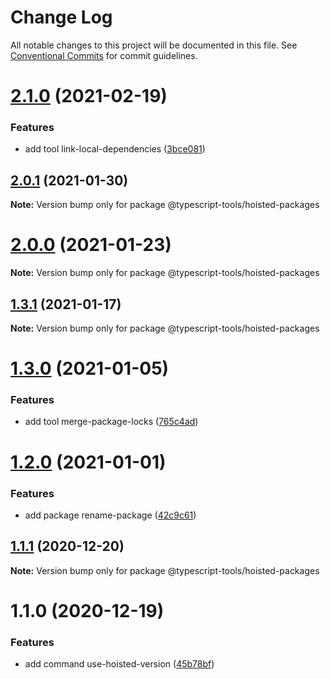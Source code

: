 # Change Log

All notable changes to this project will be documented in this file.
See [Conventional Commits](https://conventionalcommits.org) for commit guidelines.

# [2.1.0](https://github.com/typescript-tools/typescript-tools/compare/@typescript-tools/hoisted-packages@2.0.1...@typescript-tools/hoisted-packages@2.1.0) (2021-02-19)


### Features

* add tool link-local-dependencies ([3bce081](https://github.com/typescript-tools/typescript-tools/commit/3bce081bf09141cb8fd6867eb59d4b9dc45276c0))





## [2.0.1](https://github.com/typescript-tools/typescript-tools/compare/@typescript-tools/hoisted-packages@2.0.0...@typescript-tools/hoisted-packages@2.0.1) (2021-01-30)

**Note:** Version bump only for package @typescript-tools/hoisted-packages





# [2.0.0](https://github.com/typescript-tools/typescript-tools/compare/@typescript-tools/hoisted-packages@1.3.1...@typescript-tools/hoisted-packages@2.0.0) (2021-01-23)

**Note:** Version bump only for package @typescript-tools/hoisted-packages





## [1.3.1](https://github.com/typescript-tools/typescript-tools/compare/@typescript-tools/hoisted-packages@1.3.0...@typescript-tools/hoisted-packages@1.3.1) (2021-01-17)

**Note:** Version bump only for package @typescript-tools/hoisted-packages





# [1.3.0](https://github.com/typescript-tools/typescript-tools/compare/@typescript-tools/hoisted-packages@1.2.0...@typescript-tools/hoisted-packages@1.3.0) (2021-01-05)


### Features

* add tool merge-package-locks ([765c4ad](https://github.com/typescript-tools/typescript-tools/commit/765c4ad9de6e7a752f68332d896b5eb5c564109d))





# [1.2.0](https://github.com/typescript-tools/typescript-tools/compare/@typescript-tools/hoisted-packages@1.1.1...@typescript-tools/hoisted-packages@1.2.0) (2021-01-01)


### Features

* add package rename-package ([42c9c61](https://github.com/typescript-tools/typescript-tools/commit/42c9c61524dc58244a64bf01699dbc737504a111))





## [1.1.1](https://github.com/typescript-tools/typescript-tools/compare/@typescript-tools/hoisted-packages@1.1.0...@typescript-tools/hoisted-packages@1.1.1) (2020-12-20)

**Note:** Version bump only for package @typescript-tools/hoisted-packages





# 1.1.0 (2020-12-19)


### Features

* add command use-hoisted-version ([45b78bf](https://github.com/typescript-tools/typescript-tools/commit/45b78bf890fb17b6d9aa07f6ce45882ac9eaeebf))
